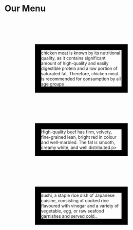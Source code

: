<!DOCTYPE html>
<html>
<head>
<style>
p {
  border: 20px solid black;
  margin: 100px;
  object-position: center;
}
h1{
	position: center;
}
</style>
</head>
<body>

<h1>Our Menu</h1>

<p>chicken meat is known by its nutritional quality, 
as it contains significant amount of high-quality 
and easily digestible protein and a low portion of saturated fat. 
Therefore, chicken meat is recommended for consumption by 
all age groups</p>

<p>High-quality beef has firm, 
	velvety, fine-grained lean, bright red in colour 
	and well-marbled. The fat is smooth, 
	creamy white, and well distributed.p>

<p>sushi, a staple rice dish of Japanese cuisine,
 consisting of cooked rice flavoured with vinegar 
and a variety of vegetable, egg, or raw seafood garnishes
 and served cold..</p>

</body>
</html>
